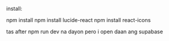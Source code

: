 install: 

npm install
npm install lucide-react
npm install react-icons

tas after npm run dev na dayon pero i open daan ang supabase
